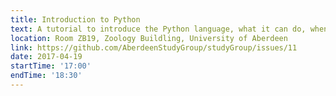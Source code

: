 ```yaml
---
title: Introduction to Python
text: A tutorial to introduce the Python language, what it can do, when you’ll want to use it and introduce some basic concepts
location: Room ZB19, Zoology Buildling, University of Aberdeen
link: https://github.com/AberdeenStudyGroup/studyGroup/issues/11
date: 2017-04-19
startTime: '17:00'
endTime: '18:30'
---
```

